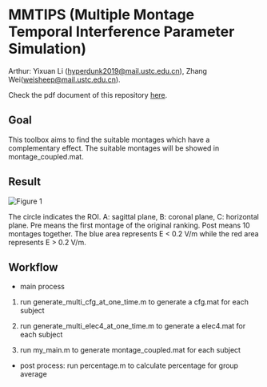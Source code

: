 # MMTIPS (Multiple Montage Temporal Interference Parameter Simulation)

Arthur: Yixuan Li (hyperdunk2019@mail.ustc.edu.cn), Zhang Wei(weisheep@mail.ustc.edu.cn).

Check the pdf document of this repository [here](https://bruce-yixuan-li.github.io/2022/06/01/Bachelor_Thesis/).

## Goal

This toolbox aims to find the suitable montages which have a complementary effect. The suitable montages will be showed in montage_coupled.mat.

## Result

![Figure 1](https://github.com/Physics-Lee/Multiple_Montage_Temporal_Interference_Parameter_Simulation/assets/68525696/1bdeea55-ffd5-445d-931f-1940bfb2f7ed)

The circle indicates the ROI. A: sagittal plane, B: coronal plane, C: horizontal plane. Pre means the first montage of the original ranking. Post means 10 montages together. The blue area represents E < 0.2 V/m while the red area represents E > 0.2 V/m.

## Workflow

* main process

1. run generate_multi_cfg_at_one_time.m to generate a cfg.mat for each subject

2. run generate_multi_elec4_at_one_time.m to generate a elec4.mat for each subject

3. run my_main.m to generate montage_coupled.mat for each subject

* post process: run percentage.m to calculate percentage for group average
